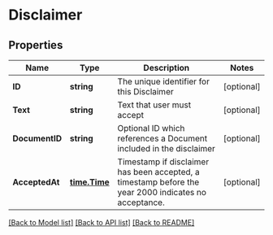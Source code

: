 # Disclaimer

## Properties

Name | Type | Description | Notes
------------ | ------------- | ------------- | -------------
**ID** | **string** | The unique identifier for this Disclaimer | [optional] 
**Text** | **string** | Text that user must accept | [optional] 
**DocumentID** | **string** | Optional ID which references a Document included in the disclaimer | [optional] 
**AcceptedAt** | [**time.Time**](time.Time.md) | Timestamp if disclaimer has been accepted, a timestamp before the year 2000 indicates no acceptance. | [optional] 

[[Back to Model list]](../README.md#documentation-for-models) [[Back to API list]](../README.md#documentation-for-api-endpoints) [[Back to README]](../README.md)


